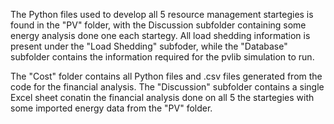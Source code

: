 The Python files used to develop all 5 resource management startegies is found in the "PV" folder, with the Discussion subfolder containing some energy analysis done one each startegy.
All load shedding information is present under the "Load Shedding" subfoder, while the "Database" subfolder contains the information required for the pvlib simulation to run.

The "Cost" folder contains all Python files and .csv files generated from the code for the financial analysis. The "Discussion" subfolder contains a single Excel sheet conatin the financial analysis done on
all 5 the startegies with some imported energy data from the "PV" folder.
